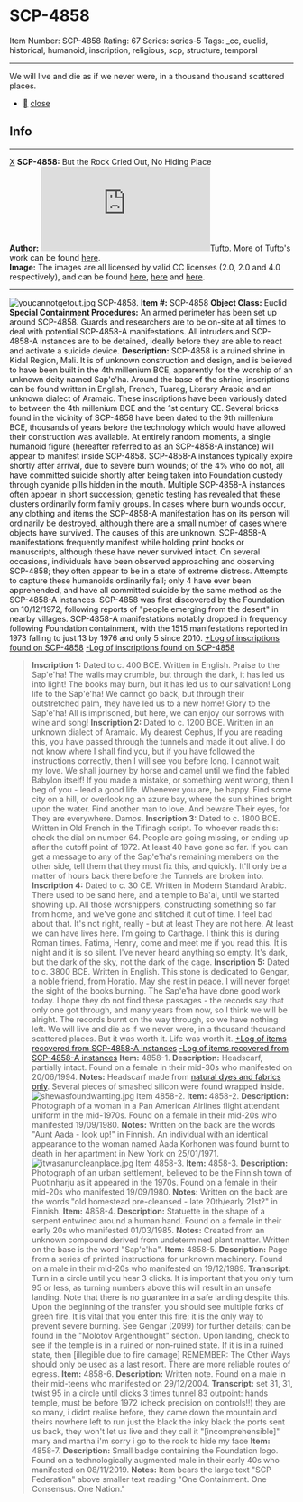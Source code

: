 # SCP-4858
Item Number: SCP-4858
Rating: 67
Series: series-5
Tags: _cc, euclid, historical, humanoid, inscription, religious, scp, structure, temporal

---

We will live and die as if we never were, in a thousand thousand scattered places.
  * [](javascript:;)
[close](javascript:;)
## Info
* * *
[X](javascript:;)
**SCP-4858:** But the Rock Cried Out, No Hiding Place  
**Author:** [![Tufto](https://www.wikidot.com/avatar.php?userid=3337265&amp;size=small&amp;timestamp=1725332145)](http://www.wikidot.com/user:info/tufto)[Tufto](http://www.wikidot.com/user:info/tufto). More of Tufto's work can be found [here](/tufto-personnel-file).  
**Image:** The images are all licensed by valid CC licenses (2.0, 2.0 and 4.0 respectively), and can be found [here](https://commons.wikimedia.org/wiki/File:Flickr_-_isawnyu_-_Mound_Temple_at_Beleida_\(I\).jpg), [here](https://commons.wikimedia.org/wiki/File:Pan_Am_1970s_flight_attendant.jpg) and [here](https://commons.wikimedia.org/wiki/File:Puotinharju-1970s.jpg).
* * *

![youcannotgetout.jpg](https://scp-wiki.wdfiles.com/local--files/scp-4858/youcannotgetout.jpg)
SCP-4858.
**Item #:** SCP-4858
**Object Class:** Euclid
**Special Containment Procedures:** An armed perimeter has been set up around SCP-4858. Guards and researchers are to be on-site at all times to deal with potential SCP-4858-A manifestations. All intruders and SCP-4858-A instances are to be detained, ideally before they are able to react and activate a suicide device.
**Description:** SCP-4858 is a ruined shrine in Kidal Region, Mali. It is of unknown construction and design, and is believed to have been built in the 4th millenium BCE, apparently for the worship of an unknown deity named Sap'e'ha.
Around the base of the shrine, inscriptions can be found written in English, French, Tuareg, Literary Arabic and an unknown dialect of Aramaic. These inscriptions have been variously dated to between the 4th millenium BCE and the 1st century CE. Several bricks found in the vicinity of SCP-4858 have been dated to the 9th millenium BCE, thousands of years before the technology which would have allowed their construction was available.
At entirely random moments, a single humanoid figure (hereafter referred to as an SCP-4858-A instance) will appear to manifest inside SCP-4858. SCP-4858-A instances typically expire shortly after arrival, due to severe burn wounds; of the 4% who do not, all have committed suicide shortly after being taken into Foundation custody through cyanide pills hidden in the mouth. Multiple SCP-4858-A instances often appear in short succession; genetic testing has revealed that these clusters ordinarily form family groups.
In cases where burn wounds occur, any clothing and items the SCP-4858-A manifestation has on its person will ordinarily be destroyed, although there are a small number of cases where objects have survived. The causes of this are unknown. SCP-4858-A manifestations frequently manifest while holding print books or manuscripts, although these have never survived intact.
On several occasions, individuals have been observed approaching and observing SCP-4858; they often appear to be in a state of extreme distress. Attempts to capture these humanoids ordinarily fail; only 4 have ever been apprehended, and have all committed suicide by the same method as the SCP-4858-A instances.
SCP-4858 was first discovered by the Foundation on 10/12/1972, following reports of "people emerging from the desert" in nearby villages. SCP-4858-A manifestations notably dropped in frequency following Foundation containment, with the 1515 manifestations reported in 1973 falling to just 13 by 1976 and only 5 since 2010.
[+Log of inscriptions found on SCP-4858](javascript:;)
[-Log of inscriptions found on SCP-4858](javascript:;)
> **Inscription 1:** Dated to c. 400 BCE. Written in English.
> Praise to the Sap'e'ha! The walls may crumble, but through the dark, it has led us into light! The books may burn, but it has led us to our salvation!
> Long life to the Sap'e'ha! We cannot go back, but through their outstretched palm, they have led us to a new home!
> Glory to the Sap'e'ha! All is imprisoned, but here, we can enjoy our sorrows with wine and song!
> **Inscription 2:** Dated to c. 1200 BCE. Written in an unknown dialect of Aramaic.
> My dearest Cephus,
> If you are reading this, you have passed through the tunnels and made it out alive. I do not know where I shall find you, but if you have followed the instructions correctly, then I will see you before long. I cannot wait, my love. We shall journey by horse and camel until we find the fabled Babylon itself!
> If you made a mistake, or something went wrong, then I beg of you - lead a good life. Whenever you are, be happy. Find some city on a hill, or overlooking an azure bay, where the sun shines bright upon the water. Find another man to love. And beware Their eyes, for They are everywhere.
> Damos.
> **Inscription 3:** Dated to c. 1800 BCE. Written in Old French in the Tifinagh script.
> To whoever reads this: check the dial on number 64. People are going missing, or ending up after the cutoff point of 1972. At least 40 have gone so far.
> If you can get a message to any of the Sap'e'ha's remaining members on the other side, tell them that they must fix this, and quickly. It'll only be a matter of hours back there before the Tunnels are broken into.
> **Inscription 4:** Dated to c. 30 CE. Written in Modern Standard Arabic.
> There used to be sand here, and a temple to Ba'al, until we started showing up. All those worshippers, constructing something so far from home, and we've gone and stitched it out of time. I feel bad about that. It's not right, really - but at least They are not here. At least we can have lives here.
> I'm going to Carthage. I think this is during Roman times. Fatima, Henry, come and meet me if you read this. It is night and it is so silent. I've never heard anything so empty. It's dark, but the dark of the sky, not the dark of the cage.
> **Inscription 5:** Dated to c. 3800 BCE. Written in English.
> This stone is dedicated to Gengar, a noble friend, from Horatio. May she rest in peace.
> I will never forget the sight of the books burning. The Sap'e'ha have done good work today. I hope they do not find these passages - the records say that only one got through, and many years from now, so I think we will be alright.
> The records burnt on the way through, so we have nothing left. We will live and die as if we never were, in a thousand thousand scattered places. But it was worth it. Life was worth it.
[+Log of items recovered from SCP-4858-A instances](javascript:;)
[-Log of items recovered from SCP-4858-A instances](javascript:;)
> **Item:** 4858-1.
> **Description:** Headscarf, partially intact. Found on a female in their mid-30s who manifested on 20/06/1994.
> **Notes:** Headscarf made from [natural dyes and fabrics only](/scp-2072). Several pieces of smashed silicon were found wrapped inside.
![shewasfoundwanting.jpg](https://scp-wiki.wdfiles.com/local--files/scp-4858/shewasfoundwanting.jpg)
Item 4858-2.
> **Item:** 4858-2.
> **Description:** Photograph of a woman in a Pan American Airlines flight attendant uniform in the mid-1970s. Found on a female in their mid-20s who manifested 19/09/1980.
> **Notes:** Written on the back are the words "Aunt Aada - look up!" in Finnish. An individual with an identical appearance to the woman named Aada Korhonen was found burnt to death in her apartment in New York on 25/01/1971.
![itwasanuncleanplace.jpg](https://scp-wiki.wdfiles.com/local--files/scp-4858/itwasanuncleanplace.jpg)
Item 4858-3.
> **Item:** 4858-3.
> **Description:** Photograph of an urban settlement, believed to be the Finnish town of Puotinharju as it appeared in the 1970s. Found on a female in their mid-20s who manifested 19/09/1980.
> **Notes:** Written on the back are the words "old homestead pre-cleansed - late 20th/early 21st?" in Finnish.
> **Item:** 4858-4.
> **Description:** Statuette in the shape of a serpent entwined around a human hand. Found on a female in their early 20s who manifested 01/03/1985.
> **Notes:** Created from an unknown compound derived from undetermined plant matter. Written on the base is the word "Sap'e'ha".
> **Item:** 4858-5.
> **Description:** Page from a series of printed instructions for unknown machinery. Found on a male in their mid-20s who manifested on 19/12/1989.
> **Transcript:** Turn in a circle until you hear 3 clicks. It is important that you only turn 95 or less, as turning numbers above this will result in an unsafe landing. Note that there is no guarantee in a safe landing despite this.
> Upon the beginning of the transfer, you should see multiple forks of green fire. It is vital that you enter this fire; it is the only way to prevent severe burning. See Gengar (2099) for further details; can be found in the "Molotov Argenthought" section.
> Upon landing, check to see if the temple is in a ruined or non-ruined state. If it is in a ruined state, then [illegible due to fire damage]
> REMEMBER: The Other Ways should only be used as a last resort. There are more reliable routes of egress.
> **Item:** 4858-6.
> **Description:** Written note. Found on a male in their mid-teens who manifested on 29/12/2004.
> **Transcript:** set 31, 31, twist 95 in a circle until clicks 3 times
> tunnel 83
> outpoint: hands temple, must be before 1972 (check precision on controls!!)
> they are so many, i didnt realise before, they came down the mountain and theirs nowhere left to run just the black the inky black
> the ports sent us back, they won't let us live and they call it "[incomprehensible]"
> mary and martha i'm sorry
> i go to the rock to hide my face
> **Item:** 4858-7.
> **Description:** Small badge containing the Foundation logo. Found on a technologically augmented male in their early 40s who manifested on 08/11/2019.
> **Notes:** Item bears the large text "SCP Federation" above smaller text reading "One Containment. One Consensus. One Nation."